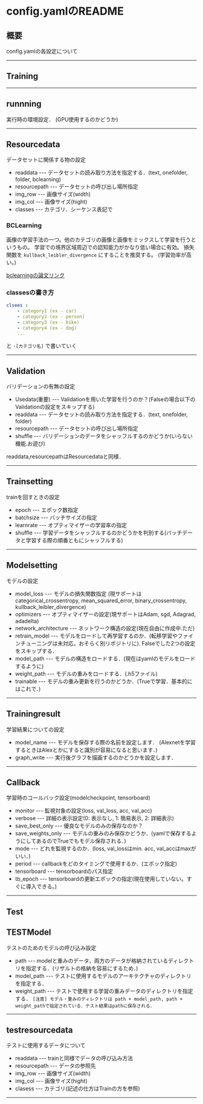 # config.yamlのREADME

## 概要

config.yamlの各設定について

---

## Training

---

## runnning

実行時の環境設定．
(GPU使用するのかどうか)

---

## Resourcedata

データセットに関係する物の設定

- readdata --- データセットの読み取り方法を指定する．(text, onefolder, folder, bclearning)
- resourcepath --- データセットの呼び出し場所指定
- img_row --- 画像サイズ(width)
- img_col --- 画像サイズ(hight)
- classes --- カテゴリ．シーケンス表記で

### BCLearning

画像の学習手法の一つ。他のカテゴリの画像と画像をミックスして学習を行うというもの。
学習での境界区域周辺での認知能力がかなり低い場合に有効。
損失関数を `kullback_leibler_divergence` にすることを推奨する。
(学習効率が高い。)

[bclearningの論文リンク](https://arxiv.org/abs/1711.10284)

### classesの書き方

``` yaml
clsees :
    - category1 (ex - car)
    - category2 (ex - person)
    - category3 (ex - bike)
    - category4 (ex - dog)
    ...
```

と `-[カテゴリ名]` で書いていく

---

## Validation

バリデーションの有無の設定

- Usedata(重要) --- Validationを用いた学習を行うのか？(Falseの場合以下のValidationの設定をスキップする)
- readdata --- データセットの読み取り方法を指定する．(text, onefolder, folder)
- resourcepath --- データセットの呼び出し場所指定
- shuffle --- バリデーションのデータをシャッフルするのかどうか(いらない機能.お遊び)

readdata,resourcepathはResourcedataと同様．

---

## Trainsetting

trainを回すときの設定

- epoch --- エポック数指定
- batchsize --- バッチサイズの指定
- learnrate --- オプティマイザーの学習率の指定
- shuffle --- 学習データをシャッフルするのかどうかを判別する(バッチデータと学習する際の順番ともにシャッフルする)

---

## Modelsetting

モデルの設定

- model_loss --- モデルの損失関数指定
(現サポートはcategorical_crossentropy, mean_squared_error, binary_crossentropy, kullback_leibler_divergence)
- optimizers --- オプティマイザーの設定(現サポートはAdam, sgd, Adagrad, adadelta)
- network_architecture --- ネットワーク構造の設定(現在自由に作成中.ただ)
- retrain_model --- モデルをロードして再学習するのか．(転移学習やファインチューニングは未対応，おそらく別リポジトリに). Falseでした2つの設定をスキップする．
- model_path --- モデルの構造をロードする．(現在はyamlのモデルをロードするように)
- weight_path --- モデルの重みをロードする．(.h5ファイル)
- trainable --- モデルの重み更新を行うのかどうか．(Trueで学習．基本的にはこれで．)

---

## Trainingresult

学習結果についての設定

- model_name --- モデルを保存する際の名前を設定します．
(Alexnetを学習するときはAlexとかにすると識別が容易になると思います．)
- graph_write --- 実行後グラフを描画するのかどうかを設定します．

---

## Callback

学習時のコールバック設定(modelcheckpoint, tensorboard)

- monitor --- 監視対象の設定(loss, val_loss, acc, val_acc)
- verbose --- 詳細の表示設定(0: 表示なし, 1: 簡易表示, 2: 詳細表示)
- save_best_only --- 優良なモデルのみの保存なのか？
- save_weights_only --- モデルの重みのみ保存かどうか．(yamlで保存するようにしてあるのでTrueでもモデル保存される．)
- mode --- どれを監視するのか．(loss, val_lossはmin. acc, val_accはmaxがいい．)
- period --- callbackをどのタイミングで使用するか．(エポック指定)
- tensorboard --- tensorboardのパス指定
- tb_epoch --- tensorboardの更新エポックの指定(現在使用していない。すぐに導入できる。)

---

## Test

## TESTModel

テストのためのモデルの呼び込み設定

- path --- modelと重みのデータ，両方のデータが格納されているディレクトリを指定する．(リザルトの格納を容易にするため．)
- model_path --- テストに使用するモデルのアーキテクチャのディレクトリを指定する．
- weight_path --- テストで使用する学習の重みデータのディレクトリを指定する．
`[注意] モデル・重みのディレクトリは path + model_path, path + weight_pathで指定されている．テスト結果はpathに保存される．`

---

## testresourcedata

テストに使用するデータについて

- readdata --- trainと同様でデータの呼び込み方法
- resourcepath --- データの参照先
- img_row --- 画像サイズ(width)
- img_col --- 画像サイズ(hight)
- clasess --- カテゴリ(記述の仕方はTrainの方を参照)

---
